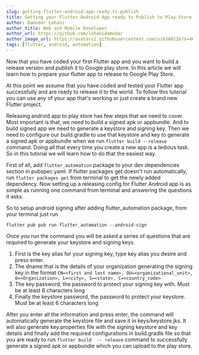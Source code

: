 ```yaml
---
slug: getting-flutter-android-app-ready-to-publish
title: Getting your Flutter Android App ready to Publish to Play Store
author: Damodar Lohani
author_title: Web and Mobile Developer
author_url: https://github.com/lohanidamodar
author_image_url: https://avatars1.githubusercontent.com/u/6360216?s=460&u=ccf757cc3aece5b674460c4909b4a77e1d5b6a19&v=4
tags: [flutter, android, automation]
---
```


Now that you have coded your first Flutter app and you want to build a release version and publish it to Google play store. In this article we will learn how to prepare your flutter app to release to Google Play Store.


<!--truncate-->

At this point we assume that you have coded and tested your Flutter app successfully and are ready to release it to the world. To follow this tutorial you can use any of your app that's working or just create a brand new Flutter project.

Releasing android app to play store has few steps that we need to cover. Most important is that, we need to build a signed apk or appbundle. And to build signed app we need to generate a keystore and signing key. Then we need to configure our build.gradle to use that keystore and key to generate a signed apk or appbundle when we run `flutter build --release` command. Doing all that every time you create a new app is a tedious task. So in this tutorial we will learn how to do that the easiest way.

First of all, add `flutter_automation` package to your dev dependencies section in pubspec.yaml. If flutter packages get doesn't run automatically, run `flutter packages get` from terminal to get the newly added dependency. Now setting up a releasing config for Flutter Android app is as simple as running one command from terminal and answering the questions it asks.

So to setup android signing after adding flutter_automation package, from your terminal just run
```
flutter pub pub run flutter_automation --android-sign
```

Once you run the command you will be asked a series of questions that are required to generate your keystore and signing keys.

1. First is the key alias for your signing key, type key alias you desire and press enter.
2. The dname that is the details of your organization generating the signing key in the format `CN=<first and last name>, OU=<organizational_unit>, O=<Organization>, L=<city>, S=<state>, C=<country_code>`
3. The key password, the password to protect your signing key with. Must be at least 6 characters long
4. Finally the keystore password, the password to protect your keystore. Must be at least 6 characters long

After you enter all the information and press enter, the command will automatically generate the keystore file and save it in keys/keystore.jks. It will also generate key.properties file with the signing keystore and key details and finally add the required configurations in build.gradle file so that you are ready to run `flutter build  -- release` command to successfully generate a signed apk or appbundle which you can upload to the play store.